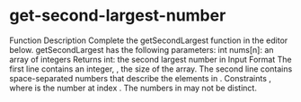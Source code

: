 # get-second-largest-number
Function Description  Complete the getSecondLargest function in the editor below.  getSecondLargest has the following parameters:      int nums[n]: an array of integers  Returns      int: the second largest number in   Input Format  The first line contains an integer, , the size of the array. The second line contains space-separated numbers that describe the elements in  .  Constraints  , where is the number at index . The numbers in may not be distinct.
